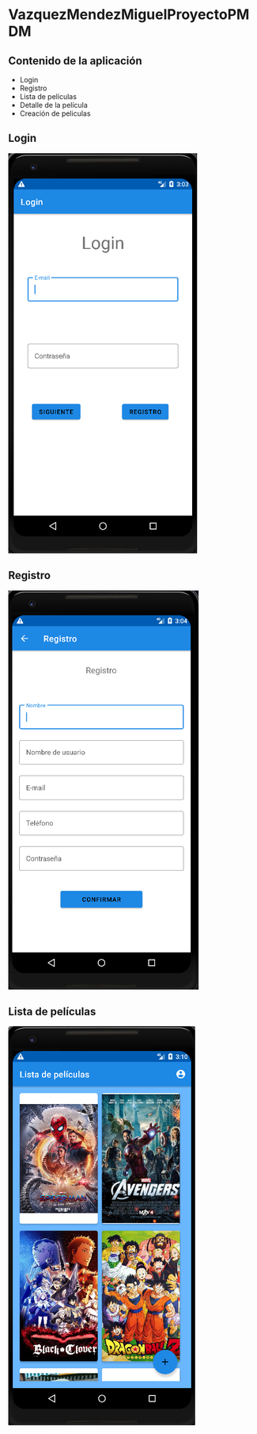 # VazquezMendezMiguelProyectoPMDM

## Contenido de la aplicación

- Login
- Registro
- Lista de películas
- Detalle de la película
- Creación de peliculas


## Login
![Login](imagenes/login.png)

## Registro
![Registro](imagenes/registro.png)

## Lista de películas

![Lista](imagenes/lista.png)